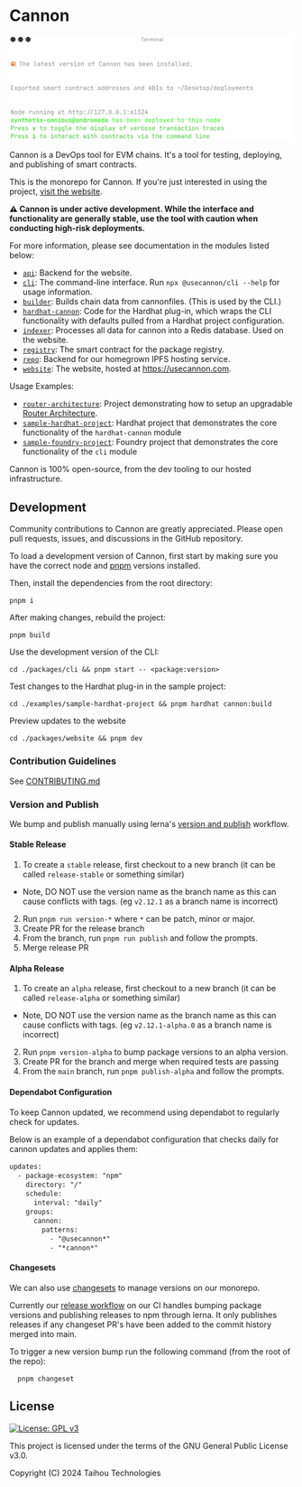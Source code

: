 # Cannon

![Cannon](packages/website/public/images/terminal-example.svg)

Cannon is a DevOps tool for EVM chains. It's a tool for testing, deploying, and publishing of smart contracts.

This is the monorepo for Cannon. If you're just interested in using the project, [visit the website](https://usecannon.com).

**⚠️ Cannon is under active development. While the interface and functionality are generally stable, use the tool with caution when conducting high-risk deployments.**

For more information, please see documentation in the modules listed below:

- [`api`](packages/api): Backend for the website.
- [`cli`](packages/cli): The command-line interface. Run `npx @usecannon/cli --help` for usage information.
- [`builder`](packages/builder): Builds chain data from cannonfiles. (This is used by the CLI.)
- [`hardhat-cannon`](packages/hardhat-cannon): Code for the Hardhat plug-in, which wraps the CLI functionality with defaults pulled from a Hardhat project configuration.
- [`indexer`](packages/indexer): Processes all data for cannon into a Redis database. Used on the website.
- [`registry`](packages/registry): The smart contract for the package registry.
- [`repo`](packages/repo): Backend for our homegrown IPFS hosting service.
- [`website`](packages/website): The website, hosted at https://usecannon.com.

Usage Examples:

- [`router-architecture`](examples/router-architecture): Project demonstrating how to setup an upgradable [Router Architecture](https://www.npmjs.com/package/@synthetixio/router).
- [`sample-hardhat-project`](examples/sample-hardhat-project): Hardhat project that demonstrates the core functionality of the `hardhat-cannon` module
- [`sample-foundry-project`](examples/sample-hardhat-project): Foundry project that demonstrates the core functionality of the `cli` module

Cannon is 100% open-source, from the dev tooling to our hosted infrastructure.

## Development

Community contributions to Cannon are greatly appreciated. Please open pull requests, issues, and discussions in the GitHub repository.

To load a development version of Cannon, first start by making sure you have the correct node and [pnpm](https://pnpm.io/installation) versions installed.

Then, install the dependencies from the root directory:

```
pnpm i
```

After making changes, rebuild the project:

```
pnpm build
```

Use the development version of the CLI:

```
cd ./packages/cli && pnpm start -- <package:version>
```

Test changes to the Hardhat plug-in in the sample project:

```
cd ./examples/sample-hardhat-project && pnpm hardhat cannon:build
```

Preview updates to the website

```
cd ./packages/website && pnpm dev
```

### Contribution Guidelines

See [CONTRIBUTING.md](./CONTRIBUTING.md)

### Version and Publish

We bump and publish manually using lerna's [version and publish](https://lerna.js.org/docs/features/version-and-publish) workflow.

#### Stable Release

1. To create a `stable` release, first checkout to a new branch (it can be called `release-stable` or something similar)

- Note, DO NOT use the version name as the branch name as this can cause conflicts with tags. (eg `v2.12.1` as a branch name is incorrect)

2. Run `pnpm run version-*` where `*` can be patch, minor or major.
3. Create PR for the release branch
4. From the branch, run `pnpm run publish` and follow the prompts.
5. Merge release PR

#### Alpha Release

1. To create an `alpha` release, first checkout to a new branch (it can be called `release-alpha` or something similar)

- Note, DO NOT use the version name as the branch name as this can cause conflicts with tags. (eg `v2.12.1-alpha.0` as a branch name is incorrect)

2. Run `pnpm version-alpha` to bump package versions to an alpha version.
3. Create PR for the branch and merge when required tests are passing
4. From the `main` branch, run `pnpm publish-alpha` and follow the prompts.

#### Dependabot Configuration

To keep Cannon updated, we recommend using dependabot to regularly check for updates.

Below is an example of a dependabot configuration that checks daily for cannon updates and applies them:

```
updates:
  - package-ecosystem: "npm"
    directory: "/"
    schedule:
      interval: "daily"
    groups:
      cannon:
        patterns:
          - "@usecannon*"
          - "*cannon*"
```

#### Changesets

We can also use [changesets](https://github.com/changesets/changesets) to manage versions on our monorepo.

Currently our [release workflow](.github/workflows/release.yml) on our CI handles bumping package versions and publishing releases to npm through lerna.
It only publishes releases if any changeset PR's have been added to the commit history merged into main.

To trigger a new version bump run the following command (from the root of the repo):

```
  pnpm changeset
```

## License

[![License: GPL v3](https://img.shields.io/badge/License-GPLv3-blue.svg)](https://www.gnu.org/licenses/gpl-3.0)

This project is licensed under the terms of the GNU General Public License v3.0.

Copyright (C) 2024 Taihou Technologies
